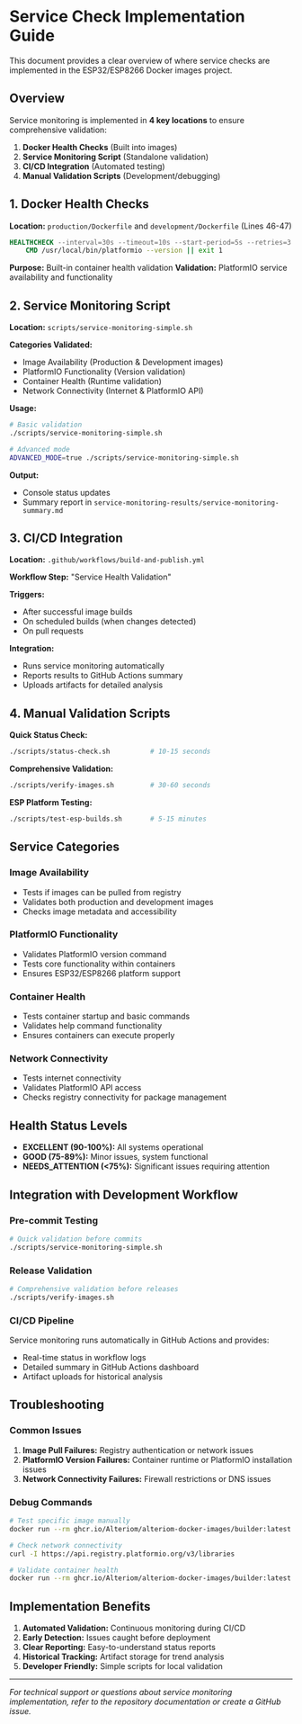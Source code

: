 # Service Check Implementation Guide

This document provides a clear overview of where service checks are implemented in the ESP32/ESP8266 Docker images project.

## Overview

Service monitoring is implemented in **4 key locations** to ensure comprehensive validation:

1. **Docker Health Checks** (Built into images)
2. **Service Monitoring Script** (Standalone validation)
3. **CI/CD Integration** (Automated testing)
4. **Manual Validation Scripts** (Development/debugging)

## 1. Docker Health Checks

**Location:** `production/Dockerfile` and `development/Dockerfile` (Lines 46-47)

```dockerfile
HEALTHCHECK --interval=30s --timeout=10s --start-period=5s --retries=3 \
    CMD /usr/local/bin/platformio --version || exit 1
```

**Purpose:** Built-in container health validation
**Validation:** PlatformIO service availability and functionality

## 2. Service Monitoring Script

**Location:** `scripts/service-monitoring-simple.sh`

**Categories Validated:**
- Image Availability (Production & Development images)
- PlatformIO Functionality (Version validation)
- Container Health (Runtime validation)
- Network Connectivity (Internet & PlatformIO API)

**Usage:**
```bash
# Basic validation
./scripts/service-monitoring-simple.sh

# Advanced mode
ADVANCED_MODE=true ./scripts/service-monitoring-simple.sh
```

**Output:** 
- Console status updates
- Summary report in `service-monitoring-results/service-monitoring-summary.md`

## 3. CI/CD Integration

**Location:** `.github/workflows/build-and-publish.yml`

**Workflow Step:** "Service Health Validation"

**Triggers:**
- After successful image builds
- On scheduled builds (when changes detected)
- On pull requests

**Integration:**
- Runs service monitoring automatically
- Reports results to GitHub Actions summary
- Uploads artifacts for detailed analysis

## 4. Manual Validation Scripts

**Quick Status Check:**
```bash
./scripts/status-check.sh          # 10-15 seconds
```

**Comprehensive Validation:**
```bash
./scripts/verify-images.sh         # 30-60 seconds
```

**ESP Platform Testing:**
```bash
./scripts/test-esp-builds.sh       # 5-15 minutes
```

## Service Categories

### Image Availability
- Tests if images can be pulled from registry
- Validates both production and development images
- Checks image metadata and accessibility

### PlatformIO Functionality  
- Validates PlatformIO version command
- Tests core functionality within containers
- Ensures ESP32/ESP8266 platform support

### Container Health
- Tests container startup and basic commands
- Validates help command functionality
- Ensures containers can execute properly

### Network Connectivity
- Tests internet connectivity
- Validates PlatformIO API access
- Checks registry connectivity for package management

## Health Status Levels

- **EXCELLENT (90-100%):** All systems operational
- **GOOD (75-89%):** Minor issues, system functional  
- **NEEDS_ATTENTION (<75%):** Significant issues requiring attention

## Integration with Development Workflow

### Pre-commit Testing
```bash
# Quick validation before commits
./scripts/service-monitoring-simple.sh
```

### Release Validation
```bash
# Comprehensive validation before releases
./scripts/verify-images.sh
```

### CI/CD Pipeline
Service monitoring runs automatically in GitHub Actions and provides:
- Real-time status in workflow logs
- Detailed summary in GitHub Actions dashboard
- Artifact uploads for historical analysis

## Troubleshooting

### Common Issues
1. **Image Pull Failures:** Registry authentication or network issues
2. **PlatformIO Version Failures:** Container runtime or PlatformIO installation issues
3. **Network Connectivity Failures:** Firewall restrictions or DNS issues

### Debug Commands
```bash
# Test specific image manually
docker run --rm ghcr.io/Alteriom/alteriom-docker-images/builder:latest --version

# Check network connectivity
curl -I https://api.registry.platformio.org/v3/libraries

# Validate container health
docker run --rm ghcr.io/Alteriom/alteriom-docker-images/builder:latest --help
```

## Implementation Benefits

1. **Automated Validation:** Continuous monitoring during CI/CD
2. **Early Detection:** Issues caught before deployment
3. **Clear Reporting:** Easy-to-understand status reports
4. **Historical Tracking:** Artifact storage for trend analysis
5. **Developer Friendly:** Simple scripts for local validation

---

*For technical support or questions about service monitoring implementation, refer to the repository documentation or create a GitHub issue.*